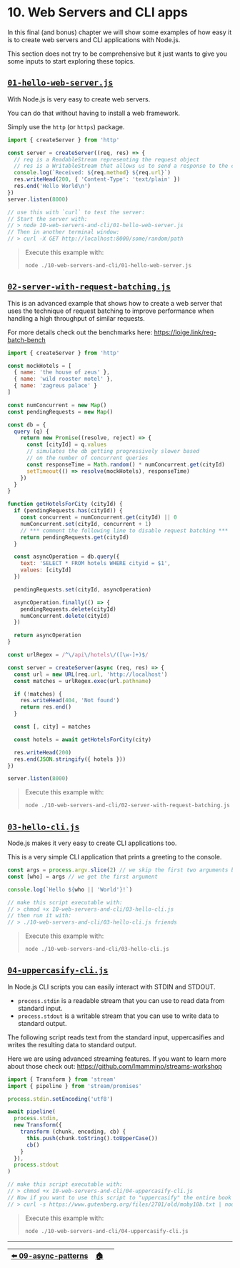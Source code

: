 <!-- ⚠️ FILE AUTOMATICALLY GENERATED. PLEASE DO NOT EDIT. CHANGE README.md.tpl INSTEAD! ⚠️  -->

# 10. Web Servers and CLI apps

In this final (and bonus) chapter we will show some examples of how easy it is to create web servers and CLI applications with Node.js.

This section does not try to be comprehensive but it just wants to give you some inputs to start exploring these topics.



## [`01-hello-web-server.js`](./01-hello-web-server.js)

With Node.js is very easy to create web servers.

You can do that without having to install a web framework.

Simply use the `http` (or `https`) package.

```js
import { createServer } from 'http'

const server = createServer((req, res) => {
  // req is a ReadableStream representing the request object
  // res is a WritableStream that allows us to send a response to the client
  console.log(`Received: ${req.method} ${req.url}`)
  res.writeHead(200, { 'Content-Type': 'text/plain' })
  res.end('Hello World\n')
})
server.listen(8000)

// use this with `curl` to test the server:
// Start the server with:
// > node 10-web-servers-and-cli/01-hello-web-server.js
// Then in another terminal window:
// > curl -X GET http://localhost:8000/some/random/path
```

> Execute this example with:
>
> ```bash
> node ./10-web-servers-and-cli/01-hello-web-server.js
> ```


## [`02-server-with-request-batching.js`](./02-server-with-request-batching.js)

This is an advanced example that shows how to create a web server that uses
the technique of request batching to improve performance when handling a high throughput
of similar requests.

For more details check out the benchmarks here: https://loige.link/req-batch-bench

```js
import { createServer } from 'http'

const mockHotels = [
  { name: 'the house of zeus' },
  { name: 'wild rooster motel' },
  { name: 'zagreus palace' }
]

const numConcurrent = new Map()
const pendingRequests = new Map()

const db = {
  query (q) {
    return new Promise((resolve, reject) => {
      const [cityId] = q.values
      // simulates the db getting progressively slower based
      // on the number of concurrent queries
      const responseTime = Math.random() * numConcurrent.get(cityId)
      setTimeout(() => resolve(mockHotels), responseTime)
    })
  }
}

function getHotelsForCity (cityId) {
  if (pendingRequests.has(cityId)) {
    const concurrent = numConcurrent.get(cityId) || 0
    numConcurrent.set(cityId, concurrent + 1)
    // *** comment the following line to disable request batching ***
    return pendingRequests.get(cityId)
  }

  const asyncOperation = db.query({
    text: 'SELECT * FROM hotels WHERE cityid = $1',
    values: [cityId]
  })

  pendingRequests.set(cityId, asyncOperation)

  asyncOperation.finally(() => {
    pendingRequests.delete(cityId)
    numConcurrent.delete(cityId)
  })

  return asyncOperation
}

const urlRegex = /^\/api\/hotels\/([\w-]+)$/

const server = createServer(async (req, res) => {
  const url = new URL(req.url, 'http://localhost')
  const matches = urlRegex.exec(url.pathname)

  if (!matches) {
    res.writeHead(404, 'Not found')
    return res.end()
  }

  const [, city] = matches

  const hotels = await getHotelsForCity(city)

  res.writeHead(200)
  res.end(JSON.stringify({ hotels }))
})

server.listen(8000)
```

> Execute this example with:
>
> ```bash
> node ./10-web-servers-and-cli/02-server-with-request-batching.js
> ```


## [`03-hello-cli.js`](./03-hello-cli.js)

Node.js makes it very easy to create CLI applications too.

This is a very simple CLI application that prints a greeting to the console.

```js
const args = process.argv.slice(2) // we skip the first two arguments because they are `node` and the name of the script
const [who] = args // we get the first argument

console.log(`Hello ${who || 'World'}!`)

// make this script executable with:
// > chmod +x 10-web-servers-and-cli/03-hello-cli.js
// then run it with:
// > ./10-web-servers-and-cli/03-hello-cli.js friends
```

> Execute this example with:
>
> ```bash
> node ./10-web-servers-and-cli/03-hello-cli.js
> ```


## [`04-uppercasify-cli.js`](./04-uppercasify-cli.js)

In Node.js CLI scripts you can easily interact with STDIN and STDOUT.

- `process.stdin` is a readable stream that you can use to read data from standard input.
- `process.stdout` is a writable stream that you can use to write data to standard output.

The following script reads text from the standard input, uppercasifies and writes the resulting data to standard output.

Here we are using advanced streaming features. If you want to learn more about those check out: https://github.com/lmammino/streams-workshop

```js
import { Transform } from 'stream'
import { pipeline } from 'stream/promises'

process.stdin.setEncoding('utf8')

await pipeline(
  process.stdin,
  new Transform({
    transform (chunk, encoding, cb) {
      this.push(chunk.toString().toUpperCase())
      cb()
    }
  }),
  process.stdout
)

// make this script executable with:
// > chmod +x 10-web-servers-and-cli/04-uppercasify-cli.js
// Now if you want to use this script to "uppercasify" the entire book Moby Dick in real time:
// > curl -s https://www.gutenberg.org/files/2701/old/moby10b.txt | node 10-web-servers-and-cli/04-uppercasify-cli.js
```

> Execute this example with:
>
> ```bash
> node ./10-web-servers-and-cli/04-uppercasify-cli.js
> ```


---


| [⬅️ 09-async-patterns](/09-async-patterns/README.md) | [🏠](/README.md) |    |
|:----------------------------------------------------|:---------------:|--:|

